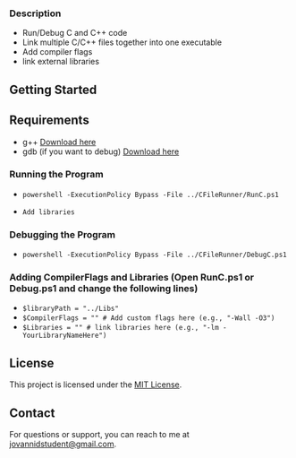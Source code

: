 ### Description

- Run/Debug C and C++ code
- Link multiple C/C++ files together into one executable
- Add compiler flags
- link external libraries

## Getting Started

## Requirements

- g++ [Download here](https://code.visualstudio.com/docs/languages/cpp)
- gdb (if you want to debug) [Download here](https://code.visualstudio.com/docs/languages/cpp)

### Running the Program

- `powershell -ExecutionPolicy Bypass -File ../CFileRunner/RunC.ps1`

- `Add libraries`

### Debugging the Program

- `powershell -ExecutionPolicy Bypass -File ../CFileRunner/DebugC.ps1`

### Adding CompilerFlags and Libraries (Open RunC.ps1 or Debug.ps1 and change the following lines)

- `$libraryPath = "../Libs"`
- `$CompilerFlags = "" # Add custom flags here (e.g., "-Wall -O3")`
- `$Libraries = "" # link libraries here (e.g., "-lm -YourLibraryNameHere")`

## License

This project is licensed under the [MIT License](LICENSE).

## Contact

For questions or support, you can reach to me at jovannidstudent@gmail.com.
